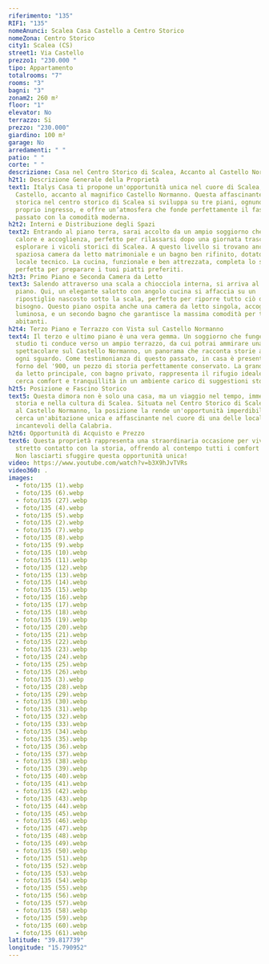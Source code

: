 ```yaml
---
riferimento: "135"
RIF1: "135"
nomeAnunci: Scalea Casa Castello a Centro Storico
nomeZona: Centro Storico
city1: Scalea (CS)
street1: Via Castello
prezzo1: "230.000 "
tipo: Appartamento
totalrooms: "7"
rooms: "3"
bagni: "3"
zonam2: 260 m²
floor: "1"
elevator: No
terrazzo: Si
prezzo: "230.000"
giardino: 100 m²
garage: No
arredamenti: " "
patio: " "
corte: " "
descrizione: Casa nel Centro Storico di Scalea, Accanto al Castello Normanno
h2t1: Descrizione Generale della Proprietà
text1: Italys Casa ti propone un'opportunità unica nel cuore di Scalea, in Via
  Castello, accanto al magnifico Castello Normanno. Questa affascinante casa
  storica nel centro storico di Scalea si sviluppa su tre piani, ognuno con un
  proprio ingresso, e offre un’atmosfera che fonde perfettamente il fascino del
  passato con la comodità moderna.
h2t2: Interni e Distribuzione degli Spazi
text2: Entrando al piano terra, sarai accolto da un ampio soggiorno che emana
  calore e accoglienza, perfetto per rilassarsi dopo una giornata trascorsa a
  esplorare i vicoli storici di Scalea. A questo livello si trovano anche una
  spaziosa camera da letto matrimoniale e un bagno ben rifinito, dotato di un
  locale tecnico. La cucina, funzionale e ben attrezzata, completa lo spazio,
  perfetta per preparare i tuoi piatti preferiti.
h2t3: Primo Piano e Seconda Camera da Letto
text3: Salendo attraverso una scala a chiocciola interna, si arriva al primo
  piano. Qui, un elegante salotto con angolo cucina si affaccia su un
  ripostiglio nascosto sotto la scala, perfetto per riporre tutto ciò di cui hai
  bisogno. Questo piano ospita anche una camera da letto singola, accogliente e
  luminosa, e un secondo bagno che garantisce la massima comodità per tutti gli
  abitanti.
h2t4: Terzo Piano e Terrazzo con Vista sul Castello Normanno
text4: Il terzo e ultimo piano è una vera gemma. Un soggiorno che funge anche da
  studio ti conduce verso un ampio terrazzo, da cui potrai ammirare una vista
  spettacolare sul Castello Normanno, un panorama che racconta storie antiche ad
  ogni sguardo. Come testimonianza di questo passato, in casa è presente un
  forno del '900, un pezzo di storia perfettamente conservato. La grande camera
  da letto principale, con bagno privato, rappresenta il rifugio ideale per chi
  cerca comfort e tranquillità in un ambiente carico di suggestioni storiche.
h2t5: Posizione e Fascino Storico
text5: Questa dimora non è solo una casa, ma un viaggio nel tempo, immersa nella
  storia e nella cultura di Scalea. Situata nel Centro Storico di Scalea accanto
  al Castello Normanno, la posizione la rende un'opportunità imperdibile per chi
  cerca un'abitazione unica e affascinante nel cuore di una delle località più
  incantevoli della Calabria.
h2t6: Opportunità di Acquisto e Prezzo
text6: Questa proprietà rappresenta una straordinaria occasione per vivere a
  stretto contatto con la storia, offrendo al contempo tutti i comfort moderni.
  Non lasciarti sfuggire questa opportunità unica!
video: https://www.youtube.com/watch?v=b3X9hJvTVRs
video360: .
images:
  - foto/135 (1).webp
  - foto/135 (6).webp
  - foto/135 (27).webp
  - foto/135 (4).webp
  - foto/135 (5).webp
  - foto/135 (2).webp
  - foto/135 (7).webp
  - foto/135 (8).webp
  - foto/135 (9).webp
  - foto/135 (10).webp
  - foto/135 (11).webp
  - foto/135 (12).webp
  - foto/135 (13).webp
  - foto/135 (14).webp
  - foto/135 (15).webp
  - foto/135 (16).webp
  - foto/135 (17).webp
  - foto/135 (18).webp
  - foto/135 (19).webp
  - foto/135 (20).webp
  - foto/135 (21).webp
  - foto/135 (22).webp
  - foto/135 (23).webp
  - foto/135 (24).webp
  - foto/135 (25).webp
  - foto/135 (26).webp
  - foto/135 (3).webp
  - foto/135 (28).webp
  - foto/135 (29).webp
  - foto/135 (30).webp
  - foto/135 (31).webp
  - foto/135 (32).webp
  - foto/135 (33).webp
  - foto/135 (34).webp
  - foto/135 (35).webp
  - foto/135 (36).webp
  - foto/135 (37).webp
  - foto/135 (38).webp
  - foto/135 (39).webp
  - foto/135 (40).webp
  - foto/135 (41).webp
  - foto/135 (42).webp
  - foto/135 (43).webp
  - foto/135 (44).webp
  - foto/135 (45).webp
  - foto/135 (46).webp
  - foto/135 (47).webp
  - foto/135 (48).webp
  - foto/135 (49).webp
  - foto/135 (50).webp
  - foto/135 (51).webp
  - foto/135 (52).webp
  - foto/135 (53).webp
  - foto/135 (54).webp
  - foto/135 (55).webp
  - foto/135 (56).webp
  - foto/135 (57).webp
  - foto/135 (58).webp
  - foto/135 (59).webp
  - foto/135 (60).webp
  - foto/135 (61).webp
latitude: "39.817739"
longitude: "15.790952"
---
```

